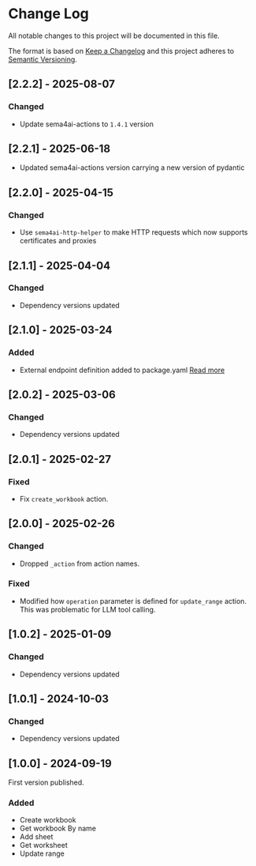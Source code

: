 # Change Log

All notable changes to this project will be documented in this file.

The format is based on [Keep a Changelog](https://keepachangelog.com/)
and this project adheres to [Semantic Versioning](https://semver.org/).

## [2.2.2] - 2025-08-07

### Changed

- Update sema4ai-actions to `1.4.1` version

## [2.2.1] - 2025-06-18

- Updated sema4ai-actions version carrying a new version of pydantic

## [2.2.0] - 2025-04-15

### Changed

- Use `sema4ai-http-helper` to make HTTP requests which now supports certificates and proxies

## [2.1.1] - 2025-04-04

### Changed

- Dependency versions updated

## [2.1.0] - 2025-03-24

### Added

- External endpoint definition added to package.yaml [Read more](https://sema4.ai/docs/team-edition/marketplace/snowflake-admin#managing-external-access)

## [2.0.2] - 2025-03-06

### Changed

- Dependency versions updated

## [2.0.1] - 2025-02-27

### Fixed

- Fix `create_workbook` action.

## [2.0.0] - 2025-02-26

### Changed

- Dropped `_action` from action names.

### Fixed

- Modified how `operation` parameter is defined for `update_range` action.
  This was problematic for LLM tool calling.

## [1.0.2] - 2025-01-09

### Changed

- Dependency versions updated

## [1.0.1] - 2024-10-03

### Changed

- Dependency versions updated

## [1.0.0] - 2024-09-19

First version published.

### Added

- Create workbook
- Get workbook By name
- Add sheet
- Get worksheet
- Update range

